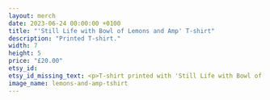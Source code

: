 ```yaml
---
layout: merch
date: 2023-06-24 00:00:00 +0100
title: "'Still Life with Bowl of Lemons and Amp' T-shirt"
description: "Printed T-shirt."
width: 7
height: 5
price: "£20.00"
etsy_id: 
etsy_id_missing_text: <p>T-shirt printed with 'Still Life with Bowl of Lemons and Amp' lino print design.</p><p>Please <a href="mailto:contact@fivequarters.co.uk">contact me</a> if you are interested in buying one of these T-shirts.</p> 
image_name: lemons-and-amp-tshirt
---
```

